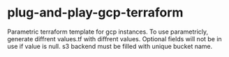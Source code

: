 # plug-and-play-gcp-terraform

Parametric terraform template for gcp instances. To use parametricly, generate diffrent values.tf with diffrent values. Optional fields will not be in use if value is null. s3 backend must be filled with unique bucket name.
